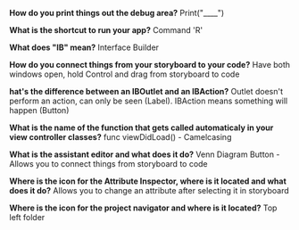 

**How do you print things out the debug area?**
Print("____")

**What is the shortcut to run your app?**
Command 'R'

**What does "IB" mean?**
Interface Builder

**How do you connect things from your storyboard to your code?**
Have both windows open, hold Control and drag from storyboard to code

**hat's the difference between an IBOutlet and an IBAction?**
Outlet doesn't perform an action, can only be seen (Label). IBAction means something will happen (Button)

**What is the name of the function that gets called automaticaly in your view controller classes?**
func viewDidLoad() - Camelcasing

**What is the assistant editor and what does it do?**
Venn Diagram Button - Allows you to connect things from storyboard to code

**Where is the icon for the Attribute Inspector, where is it located and what does it do?**
Allows you to change an attribute after selecting it in storyboard

**Where is the icon for the project navigator and where is it located?**
Top left folder
